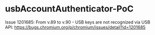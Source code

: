 # usbAccountAuthenticator-PoC

Issue 1201685: From v.89 to v.90 - USB keys are not recognized via USB API:
https://bugs.chromium.org/p/chromium/issues/detail?id=1201685
